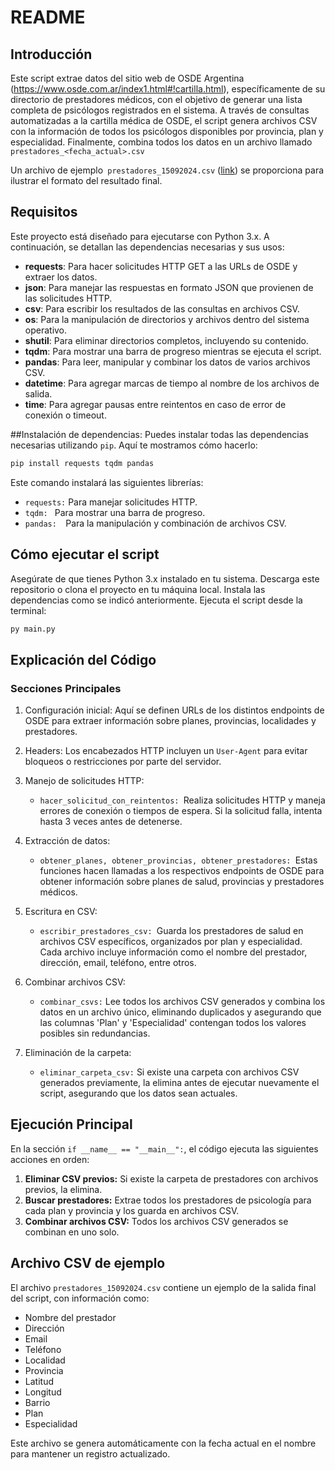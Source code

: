 # README
## Introducción
Este script extrae datos del sitio web de OSDE Argentina (https://www.osde.com.ar/index1.html#!cartilla.html), específicamente de su directorio de prestadores médicos, con el objetivo de generar una lista completa de psicólogos registrados en el sistema. A través de consultas automatizadas a la cartilla médica de OSDE, el script genera archivos CSV con la información de todos los psicólogos disponibles por provincia, plan y especialidad. Finalmente, combina todos los datos en un archivo llamado `prestadores_<fecha_actual>.csv`

Un archivo de ejemplo` prestadores_15092024.csv` ([link](https://github.com/manuelnc53software/osde/blob/main/prestadores_15092024.csv "link")) se proporciona para ilustrar el formato del resultado final.

## Requisitos
Este proyecto está diseñado para ejecutarse con Python 3.x. A continuación, se detallan las dependencias necesarias y sus usos:

- **requests**: Para hacer solicitudes HTTP GET a las URLs de OSDE y extraer los datos.
- **json**: Para manejar las respuestas en formato JSON que provienen de las solicitudes HTTP.
- **csv**: Para escribir los resultados de las consultas en archivos CSV.
- **os**: Para la manipulación de directorios y archivos dentro del sistema operativo.
- **shutil**: Para eliminar directorios completos, incluyendo su contenido.
- **tqdm**: Para mostrar una barra de progreso mientras se ejecuta el script.
- **pandas**: Para leer, manipular y combinar los datos de varios archivos CSV.
- **datetime**: Para agregar marcas de tiempo al nombre de los archivos de salida.
- **time**: Para agregar pausas entre reintentos en caso de error de conexión o timeout.

##Instalación de dependencias:
Puedes instalar todas las dependencias necesarias utilizando `pip`. Aquí te mostramos cómo hacerlo:

```bash
pip install requests tqdm pandas
```

Este comando instalará las siguientes librerías:

- `requests:` Para manejar solicitudes HTTP.
- `tqdm: ` Para mostrar una barra de progreso.
-  `pandas:  `Para la manipulación y combinación de archivos CSV.


## Cómo ejecutar el script
Asegúrate de que tienes Python 3.x instalado en tu sistema.
Descarga este repositorio o clona el proyecto en tu máquina local.
Instala las dependencias como se indicó anteriormente.
Ejecuta el script desde la terminal:

```bash
py main.py
```

## Explicación del Código
### Secciones Principales

1. Configuración inicial: Aquí se definen URLs de los distintos endpoints de OSDE para extraer información sobre planes, provincias, localidades y prestadores.

2. Headers: Los encabezados HTTP incluyen un `User-Agent` para evitar bloqueos o restricciones por parte del servidor.

3. Manejo de solicitudes HTTP:

	-  `hacer_solicitud_con_reintentos: `Realiza solicitudes HTTP y maneja errores de conexión o tiempos de espera. Si la solicitud falla, intenta hasta 3 veces antes de detenerse.

4. Extracción de datos:

	-  `obtener_planes, obtener_provincias, obtener_prestadores: `Estas funciones hacen llamadas a los respectivos endpoints de OSDE para obtener información sobre planes de salud, provincias y prestadores médicos.

5. Escritura en CSV:

	- `escribir_prestadores_csv: `Guarda los prestadores de salud en archivos CSV específicos, organizados por plan y especialidad. Cada archivo incluye información como el nombre del prestador, dirección, email, teléfono, entre otros.

6. Combinar archivos CSV:

 	- `combinar_csvs:` Lee todos los archivos CSV generados y combina los datos en un archivo único, eliminando duplicados y asegurando que las columnas 'Plan' y 'Especialidad' contengan todos los valores posibles sin redundancias.

7. Eliminación de la carpeta:

	- `eliminar_carpeta_csv:` Si existe una carpeta con archivos CSV generados previamente, la elimina antes de ejecutar nuevamente el script, asegurando que los datos sean actuales.

## Ejecución Principal
En la sección `if __name__ == "__main__":`, el código ejecuta las siguientes acciones en orden:

1. **Eliminar CSV previos:** Si existe la carpeta de prestadores con archivos previos, la elimina.
2. **Buscar prestadores:** Extrae todos los prestadores de psicología para cada plan y provincia y los guarda en archivos CSV.
3. **Combinar archivos CSV:** Todos los archivos CSV generados se combinan en uno solo.

## Archivo CSV de ejemplo
El archivo `prestadores_15092024.csv` contiene un ejemplo de la salida final del script, con información como:

- Nombre del prestador
- Dirección
- Email
- Teléfono
- Localidad
- Provincia
- Latitud
- Longitud
- Barrio
- Plan
- Especialidad

Este archivo se genera automáticamente con la fecha actual en el nombre para mantener un registro actualizado.